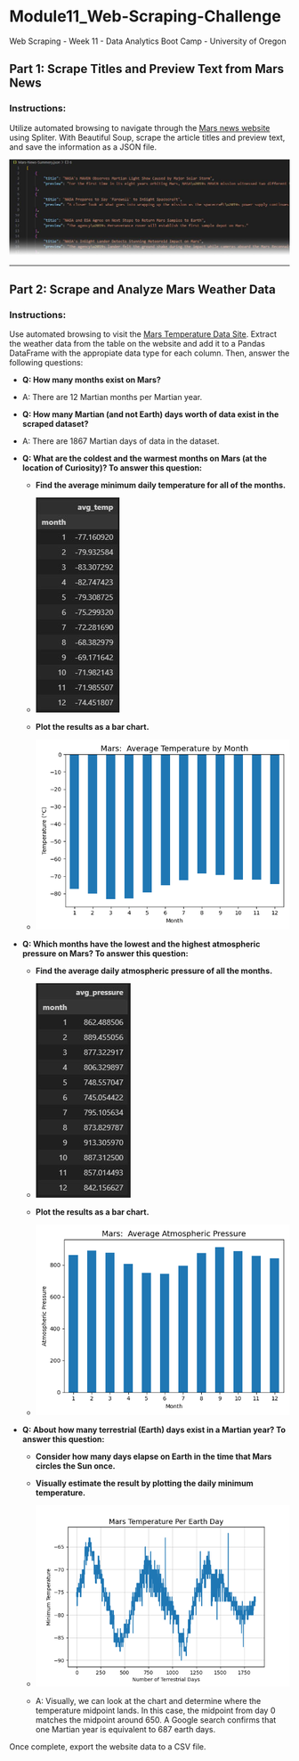 # Module11_Web-Scraping-Challenge
Web Scraping - Week 11 - Data Analytics Boot Camp - University of Oregon


## Part 1: Scrape Titles and Preview Text from Mars News

### Instructions:
Utilize automated browsing to navigate through the [Mars news website](https://static.bc-edx.com/data/web/mars_news/index.html) using Spliter. With Beautiful Soup, scrape the article titles and preview text, and save the information as a JSON file.

![JSON Preview](images\json_preview.JPG)

---

## Part 2: Scrape and Analyze Mars Weather Data

### Instructions:

Use automated browsing to visit the [Mars Temperature Data Site](https://static.bc-edx.com/data/web/mars_facts/temperature.html).  Extract the weather data from the table on the website and add it to a Pandas DataFrame with the appropiate data type for each column.  Then, answer the following questions:

- **Q:  How many months exist on Mars?**
- A:  There are 12 Martian months per Martian year.

- **Q:  How many Martian (and not Earth) days worth of data exist in the scraped dataset?**
- A:  There are 1867 Martian days of data in the dataset.

- **Q:  What are the coldest and the warmest months on Mars (at the location of Curiosity)? To answer this question:**

  - **Find the average minimum daily temperature for all of the months.**
  - ![Average Minimum Daily Temp per Month](images\3-avg_min_temp.JPG)

  - **Plot the results as a bar chart.**
  - ![Mars Average Temperature Chart](images\Mars-Average-Temperature.png)

- **Q:  Which months have the lowest and the highest atmospheric pressure on Mars? To answer this question:**

  - **Find the average daily atmospheric pressure of all the months.**
  - ![Average Pressure per Month](images\4-avg-pressure.JPG)

  - **Plot the results as a bar chart.**
  - ![Mars Average Pressure per Month](images\Mars-Average-Pressure.png)

- **Q:  About how many terrestrial (Earth) days exist in a Martian year? To answer this question:**

  - **Consider how many days elapse on Earth in the time that Mars circles the Sun once.**

  - **Visually estimate the result by plotting the daily minimum temperature.**
  - ![Mars Temperature per Earth Day](images\Mars-Temp-Earth-Days.png)
  - A:  Visually, we can look at the chart and determine where the temperature midpoint lands.  In this case, the midpoint from day 0 matches the midpoint around 650.  A Google search confirms that one Martian year is equivalent to 687 earth days.

Once complete, export the website data to a CSV file.


